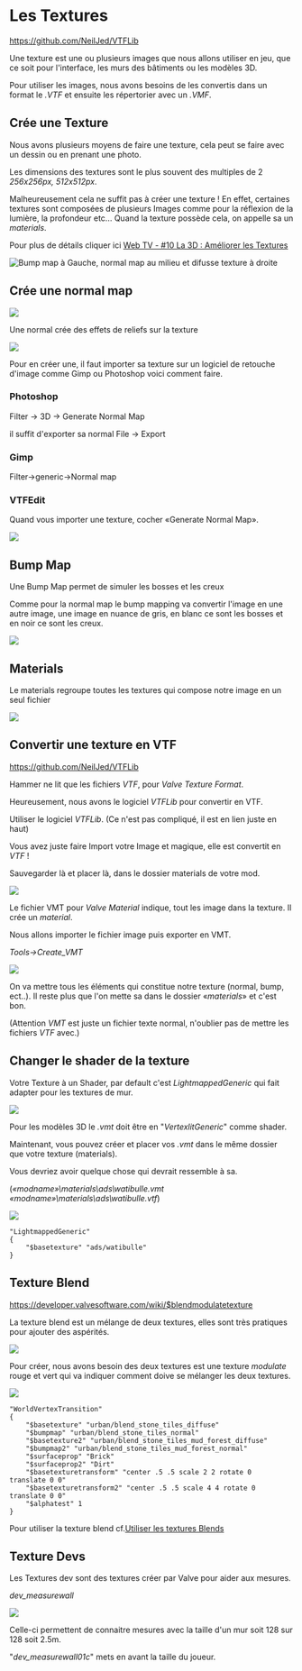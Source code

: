 # Les Textures

<https://github.com/NeilJed/VTFLib>

Une texture est une ou plusieurs images que nous allons utiliser en jeu, que ce soit pour l'interface, les murs des bâtiments ou les modèles 3D.

Pour utiliser les images, nous avons besoins de les convertis dans un format le *.VTF* et ensuite les répertorier avec un *.VMF*.

## Crée une Texture

Nous avons plusieurs moyens de faire une texture, cela peut se faire avec un dessin ou en prenant une photo.

Les dimensions des textures sont le plus souvent des multiples de 2 *256x256px, 512x512px*.

Malheureusement cela ne suffit pas à créer une texture ! En effet, certaines textures sont composées de plusieurs Images comme pour la réflexion de la lumière, la profondeur etc\... Quand la texture possède cela, on appelle sa un *materials*.

Pour plus de détails cliquer ici [Web TV - #10 La 3D : Améliorer les Textures](https://www.youtube.com/watch?v=Kt3KqKL1HZE)

![Bump map à Gauche, normal map au milieu et difusse texture à droite](img/image26.jpg)

## Crée une normal map 

![](img/image27.jpg)

Une normal crée des effets de reliefs sur la texture

![](img/image28.png)

Pour en créer une, il faut importer sa texture sur un logiciel de retouche d'image comme Gimp ou Photoshop voici comment faire.

### Photoshop 

Filter → 3D → Generate Normal Map

il suffit d'exporter sa normal File → Export

### Gimp

Filter->generic->Normal map

### VTFEdit

Quand vous importer une texture, cocher «Generate Normal Map».

![](img/image29.png)

## Bump Map

Une Bump Map permet de simuler les bosses et les creux

Comme pour la normal map le bump mapping va convertir l'image en une autre image, une image en nuance de gris, en blanc ce sont les bosses et en noir ce sont les creux.

![](img/image30.png)

## Materials

Le materials regroupe toutes les textures qui compose notre image en un seul fichier

![](img/image38.png)

## Convertir une texture en VTF

<https://github.com/NeilJed/VTFLib>

Hammer ne lit que les fichiers *VTF*, pour *Valve Texture Format*.

Heureusement, nous avons le logiciel *VTFLib* pour convertir en VTF.

Utiliser le logiciel *VTFLib*. (Ce n'est pas compliqué, il est en lien juste en haut)

Vous avez juste faire Import votre Image et magique, elle est convertit en *VTF* !

Sauvegarder là et placer là, dans le dossier materials de votre mod.

![](img/image31.png)

Le fichier VMT pour *Valve Material* indique, tout les image dans la texture. Il crée un *material*.

Nous allons importer le fichier image puis exporter en VMT.

*Tools->Create_VMT*

![](img/image32.png)

On va mettre tous les éléments qui constitue notre texture (normal, bump, ect..). 
Il reste plus que l'on mette sa dans le dossier «*materials*» et c'est bon.

(Attention *VMT* est juste un fichier texte normal, n'oublier pas de mettre les fichiers *VTF* avec.)

## Changer le shader de la texture

Votre Texture à un Shader, par default c'est *LightmappedGeneric* qui fait adapter pour les textures de mur.

![](img/image33.png)

Pour les modèles 3D le *.vmt* doit être en "*VertexlitGeneric*" comme shader.

Maintenant, vous pouvez créer et placer vos *.vmt* dans le même dossier que votre texture (materials).

Vous devriez avoir quelque chose qui devrait ressemble à sa.

(*«modname»\materials\ads\watibulle.vmt
«modname»\materials\ads\watibulle.vtf*)

![](img/image34.png)

```
"LightmappedGeneric"
{
	"$basetexture" "ads/watibulle"
}
```

## Texture Blend

<https://developer.valvesoftware.com/wiki/$blendmodulatetexture>

La texture blend est un mélange de deux textures, elles sont très pratiques pour ajouter  des aspérités.

![](img/image35.png)

Pour créer, nous avons besoin des deux textures est une texture *modulate* rouge et vert qui va indiquer comment doive se mélanger les deux textures.

![](img/image36.png)

```
"WorldVertexTransition"
{
	"$basetexture" "urban/blend_stone_tiles_diffuse"
	"$bumpmap" "urban/blend_stone_tiles_normal"
	"$basetexture2" "urban/blend_stone_tiles_mud_forest_diffuse"
	"$bumpmap2" "urban/blend_stone_tiles_mud_forest_normal"
	"$surfaceprop" "Brick"
	"$surfaceprop2" "Dirt"
	"$basetexturetransform" "center .5 .5 scale 2 2 rotate 0  translate 0 0"
    "$basetexturetransform2" "center .5 .5 scale 4 4 rotate 0 translate 0 0"
	"$alphatest" 1
}
```

Pour utiliser la texture blend  cf.[Utiliser les textures Blends](hammer.md#utiliser-les-textures-blends)

## Texture Devs

Les Textures dev sont des textures créer par Valve pour aider aux mesures.

*dev_measurewall*

![](img/image37.png)

Celle-ci permettent de connaitre mesures avec la taille d'un mur soit 128 sur 128 soit 2.5m.

"*dev_measurewall01c*" mets en avant la taille du joueur.

<div style="page-break-after: always"></div>